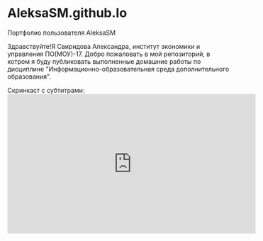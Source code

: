 # AleksaSM.github.Io
Портфолио пользователя AleksaSM

Здравствуйте!Я Свиридова Александра, институт экономики и управления ПО(МОУ)-17. Добро пожаловать в мой репозиторий, в котром я буду публиковать выполненные домашние работы по дисциплине "Информационно-образовательная среда дополнительного образования".

Скринкаст с субтитрами:   <iframe width="560" height="315" src="https://www.youtube.com/embed/bF1hlasQCi4" frameborder="0" allow="accelerometer; autoplay; encrypted-media; gyroscope; picture-in-picture" allowfullscreen></iframe> 
